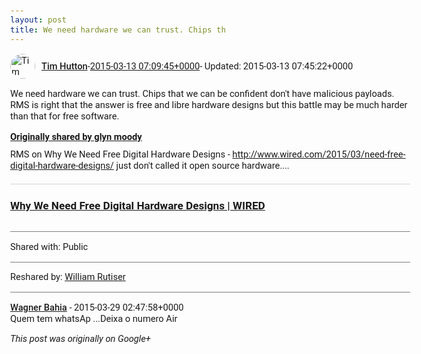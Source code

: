 ```yaml
---
layout: post
title: We need hardware we can trust. Chips th
---
```


<html><head><meta charset="utf-8"><title>We need hardware we can trust. Chips that we can be confident don&amp;#39;t have ...</title><style>body {font: 11pt Roboto, Arial, sans-serif; max-width: 640px; margin: 24px;}.author-photo {border-radius: 50%; margin-right: 10px; width: 40px;}.author {font-weight: 500;}.main-content {margin: 15px 0 15px;}.post-title {font-weight: bold;}.location {display: block; margin-top: 15px;}.location img {float: left; margin-right: 5px; width: 20px;}.media-link {display: inline-block; max-width: 100%; vertical-align: top;}.media-link p {margin-top: 5px; max-height: 4em; overflow: scroll;}.media {max-height: 100vh; max-width: 100%;}.video-placeholder {background: black; display: flex; height: 300px; max-width: 100%; width: 640px;}.play-icon {border-bottom: 30px solid transparent; border-left: 50px solid white; border-top: 30px solid transparent; color: white; margin: auto;}.album {max-height: 800px; overflow: scroll; width: calc(100vw - 48px);}.album .media-link {margin-right: 5px; max-width: 250px;}.album .media {max-height: 250px;}.link-embed {border-top: 1px solid lightgrey; display: block; margin-top: 20px;}.link-embed img {max-width: 100%;}.inline-link-embed {display: block;}.inline-link-embed img {vertical-align: middle;}.link-title {display: inline-block; font-size: medium; font-weight: 300; padding-left: 1em;}.reshare-attribution {display: block; font-weight: bold; margin-bottom: 10px;}.poll-image {margin-bottom: 5px; max-height: 300px; max-width: 500px;}.poll-choice {align-items: center; display: flex; margin-bottom: 5px; max-width: 500px;}.poll-choice-percentage {background-color: lightblue; height: 100%; left: 0; position: absolute; z-index: -1;}.poll-choice-selected {margin-right: 5px;}.poll-choice-results {border: 1px solid lightgray; border-radius: 5px; display: flex; line-height: 40px; overflow: hidden; padding: 0 8px; position: relative;}.poll-choice-results, .poll-choice-description {flex-grow: 1; margin-right: 10px;}.poll-choice-image {width: 100%;}.poll-choice-image, .poll-choice-image img {max-height: 40px; max-width: 100px;}.poll-choice-votes {max-height: 100px; overflow: auto;}.plus-entity-embed {color: black; display: block; text-decoration: none;}.plus-entity-embed-cover-photo {max-height: 300px; max-width: 100%;}.plus-entity-embed-info {padding: 0 1em 1em;}.plus-entity-embed-info h2 {font-weight: 500; margin: 10px 0;}.plus-entity-embed-info p {font-size: small; margin: 0;}.collection-owner-avatar {border-radius: 50%; border: 2px solid white; height: 40px; margin-top: -22px;}.visibility {padding: 1em 0; border-top: 1px solid grey;}.post-activity {padding: 1em 0; border-top: 1px solid grey;}.comments {border-top: 1px solid gray; padding-top: 1em;}.comment + .comment {margin-top: 1em;}.comment .media-link, .comment .inline-link-embed {margin-top: 5px;}</style></head><body><div style="margin-bottom:1em;"><div style="display:flex; align-items:center"><img class="author-photo" src="https://lh4.googleusercontent.com/-epo4ZZKNqEw/AAAAAAAAAAI/AAAAAAAAVSU/qu3LpcHEnoQ/s64-c/photo.jpg" alt="Tim Hutton"><a href="https://plus.google.com/+TimHutton" target="_blank" class="author">Tim Hutton</a> - <a target="_blank" href="https://plus.google.com/+TimHutton/posts/5vx6jTQ4eXN">2015-03-13 07:09:45+0000</a><span> - Updated: 2015-03-13 07:45:22+0000</span></div><div class="main-content">We need hardware we can trust. Chips that we can be confident don&#39;t have malicious payloads. RMS is right that the answer is free and libre hardware designs but this battle may be much harder than that for free software.</div><div><a target="_blank" href="https://plus.google.com/+glynmoody/posts/KAqXfcmWXTk" class="reshare-attribution">Originally shared by glyn moody</a>RMS on Why We Need Free Digital Hardware Designs - <a rel="nofollow" target="_blank" href="http://www.wired.com/2015/03/need-free-digital-hardware-designs/" class="ot-anchor bidi_isolate" jslog="10929; track:click" dir="ltr">http://www.wired.com/2015/03/need-free-digital-hardware-designs/</a> just don&#39;t called it open source hardware....<a href="http://www.wired.com/2015/03/need-free-digital-hardware-designs" target="_blank" class="link-embed"><h3>Why We Need Free Digital Hardware Designs | WIRED</h3><img src="http://www.wired.com/wp-content/uploads/2015/03/AP849573227069-web.jpg" alt=""></a></div></div><div class="visibility">Shared with: Public</div><div class="post-activity"><div class="resharers">Reshared by: <a href="https://plus.google.com/117743034576442243921">William Rutiser</a></div></div><div class="comments"><div class="comment"><a target="_blank" href="https://plus.google.com/109271489796250979644" class="author">Wagner Bahia</a><span class="time"> - 2015-03-29 02:47:58+0000</span><div class="comment-content">Quem tem whatsAp ...Deixa o numero Air</div></div></div></body></html>

<i>This post was originally on Google+</i>